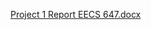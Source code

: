 [Project 1 Report EECS 647.docx](https://github.com/linhden2000/Databases-Project/files/8972544/Project.1.Report.EECS.647.docx)
